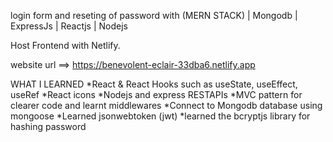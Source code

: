 login form and reseting of password with (MERN STACK) | Mongodb | ExpressJs | Reactjs | Nodejs

Host Frontend with Netlify.

website url ==>  https://benevolent-eclair-33dba6.netlify.app

WHAT I LEARNED
*React & React Hooks such as useState, useEffect, useRef
*React icons
*Nodejs and express RESTAPIs 
*MVC pattern for clearer code and learnt middlewares
*Connect to Mongodb database using mongoose
*Learned jsonwebtoken (jwt)
*learned the bcryptjs library for hashing password
